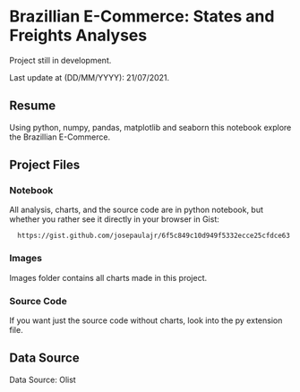 # Brazillian E-Commerce: States and Freights Analyses

Project still in development. 

Last update at (DD/MM/YYYY): 21/07/2021.

## Resume

Using python, numpy, pandas, matplotlib and seaborn this notebook explore the Brazillian E-Commerce.

## Project Files

### Notebook
All analysis, charts, and the source code are in python notebook, but whether you rather see it directly in your browser in Gist:  

      https://gist.github.com/josepaulajr/6f5c849c10d949f5332ecce25cfdce63

### Images
Images folder contains all charts made in this project.

### Source Code
If you want just the source code without charts, look into the py extension file.

## Data Source
Data Source: Olist